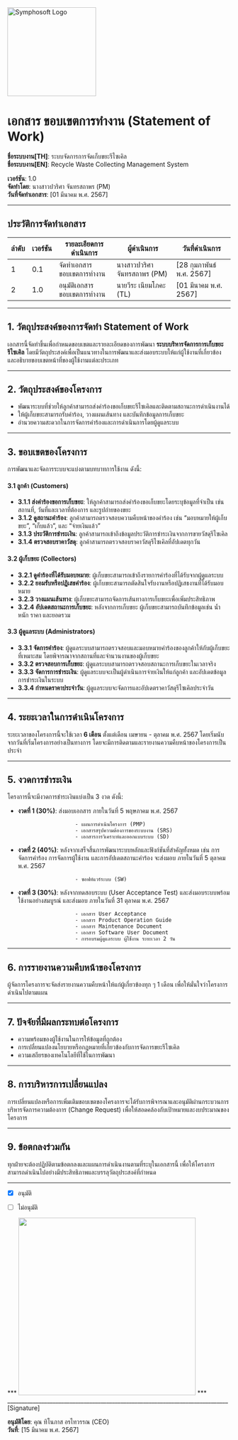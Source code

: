 <img src="https://www.symphosoft.com/logo/symphosoftLogo.png" alt="Symphosoft Logo" style="width:200px;"/>

# เอกสาร ขอบเขตการทำงาน (Statement of Work)
  
  
**ชื่อระบบงาน[TH]**: ระบบจัดการการจัดเก็บขยะรีไซเคิล  
**ชื่อระบบงาน[EN]**: Recycle Waste Collecting Management System  
  
    
**เวอร์ชัน**: 1.0  
**จัดทำโดย**: นางสาวปวริศา จันทรสถาพร (PM)  
**วันที่จัดทำเอกสาร**: [01 มีนาคม พ.ศ. 2567]  

---

## ประวัติการจัดทำเอกสาร

| ลำดับ | เวอร์ชัน | รายละเอียดการดำเนินการ                 | ผู้ดำเนินการ | วันที่ดำเนินการ |
|-------|----------|-----------------------------------------|--------------|-----------------|
| 1     | 0.1      | จัดทำเอกสาร ขอบเขตการทำงาน         | นางสาวปวริศา จันทรสถาพร (PM) | [28 กุมภาพันธ์ พ.ศ. 2567]       |
| 2     | 1.0      | อนุมัติเอกสาร ขอบเขตการทำงาน       | นายวีระ เนียมโภคะ (TL) | [01 มีนาคม พ.ศ. 2567]           |

---

## 1. วัตถุประสงค์ของการจัดทำ Statement of Work

เอกสารนี้จัดทำขึ้นเพื่อกำหนดขอบเขตและรายละเอียดของการพัฒนา **ระบบบริหารจัดการการเก็บขยะรีไซเคิล** โดยมีวัตถุประสงค์เพื่อเป็นแนวทางในการพัฒนาและส่งมอบระบบให้แก่ผู้ใช้งานที่เกี่ยวข้อง และอธิบายขอบเขตหน้าที่ของผู้ใช้งานแต่ละประเภท

---

## 2. วัตถุประสงค์ของโครงการ

- พัฒนาระบบที่ช่วยให้ลูกค้าสามารถส่งคำร้องขอเก็บขยะรีไซเคิลและติดตามสถานะการดำเนินงานได้
- ให้ผู้เก็บขยะสามารถรับคำร้อง, วางแผนเส้นทาง และบันทึกข้อมูลการเก็บขยะ
- อำนวยความสะดวกในการจัดการคำร้องและการดำเนินการโดยผู้ดูแลระบบ

---

## 3. ขอบเขตของโครงการ

การพัฒนาและจัดการระบบจะแบ่งตามบทบาทการใช้งาน ดังนี้:

#### 3.1 ลูกค้า (Customers)
- **3.1.1 ส่งคำร้องขอการเก็บขยะ**: ให้ลูกค้าสามารถส่งคำร้องขอเก็บขยะโดยระบุข้อมูลที่จำเป็น เช่น สถานที่, วันที่และเวลาที่ต้องการ และรูปถ่ายของขยะ
- **3.1.2 ดูสถานะคำร้อง**: ลูกค้าสามารถตรวจสอบความคืบหน้าของคำร้อง เช่น “มอบหมายให้ผู้เก็บขยะ”, “เก็บแล้ว”, และ “จ่ายเงินแล้ว”
- **3.1.3 ประวัติการชำระเงิน**: ลูกค้าสามารถเข้าถึงข้อมูลประวัติการชำระเงินจากการขายวัสดุรีไซเคิล
- **3.1.4 ตรวจสอบราคาวัสดุ**: ลูกค้าสามารถตรวจสอบราคาวัสดุรีไซเคิลที่อัปเดตทุกวัน

#### 3.2 ผู้เก็บขยะ (Collectors)
- **3.2.1 ดูคำร้องที่ได้รับมอบหมาย**: ผู้เก็บขยะสามารถเข้าถึงรายการคำร้องที่ได้รับจากผู้ดูแลระบบ
- **3.2.2 ยอมรับหรือปฏิเสธคำร้อง**: ผู้เก็บขยะสามารถตัดสินใจรับงานหรือปฏิเสธงานที่ได้รับมอบหมาย
- **3.2.3 วางแผนเส้นทาง**: ผู้เก็บขยะสามารถจัดการเส้นทางการเก็บขยะเพื่อเพิ่มประสิทธิภาพ
- **3.2.4 อัปเดตสถานะการเก็บขยะ**: หลังจากการเก็บขยะ ผู้เก็บขยะสามารถบันทึกข้อมูลเช่น น้ำหนัก ราคา และยอดรวม

#### 3.3 ผู้ดูแลระบบ (Administrators)
- **3.3.1 จัดการคำร้อง**: ผู้ดูแลระบบสามารถตรวจสอบและมอบหมายคำร้องของลูกค้าให้กับผู้เก็บขยะที่เหมาะสม โดยพิจารณาจากสถานที่และจำนวนงานของผู้เก็บขยะ
- **3.3.2 ตรวจสอบการเก็บขยะ**: ผู้ดูแลระบบสามารถตรวจสอบสถานะการเก็บขยะในเวลาจริง
- **3.3.3 จัดการการชำระเงิน**: ผู้ดูแลระบบจะเป็นผู้ดำเนินการจ่ายเงินให้แก่ลูกค้า และอัปเดตข้อมูลการชำระเงินในระบบ
- **3.3.4 กำหนดราคาประจำวัน**: ผู้ดูแลระบบจะจัดการและอัปเดตราคาวัสดุรีไซเคิลประจำวัน

---

## 4. ระยะเวลาในการดำเนินโครงการ

ระยะเวลาของโครงการนี้จะใช้เวลา **6 เดือน** ตั้งแต่เดือน เมษายน - ตุลาคม พ.ศ. 2567 โดยเริ่มนับจากวันที่เริ่มโครงการอย่างเป็นทางการ โดยจะมีการติดตามและรายงานความคืบหน้าของโครงการเป็นประจำ

---

## 5. งวดการชำระเงิน

โครงการนี้จะมีงวดการชำระเงินแบ่งเป็น 3 งวด ดังนี้:

- **งวดที่ 1 (30%)**: ส่งมอบเอกสาร  ภายในวันที่ 5 พฤษภาคม พ.ศ. 2567  

                        - แผนการดำเนินโครงการ (PMP)  
                        - เอกสารสรุปความต้องการของระบบงาน (SRS)  
                        - เอกสารการวิเคราะห์และออกแบบระบบ (SD)  
- **งวดที่ 2 (40%)**: หลังจากเสร็จสิ้นการพัฒนาระบบหลักและฟังก์ชันที่สำคัญทั้งหมด เช่น การจัดการคำร้อง การจัดการผู้ใช้งาน และการอัปเดตสถานะคำร้อง จะส่งมอบ  ภายในวันที่ 5 ตุลาคม พ.ศ. 2567  

                        - ซอฟท์แวร์ระบบ (SW)  
- **งวดที่ 3 (30%)**: หลังจากทดสอบระบบ (User Acceptance Test) และส่งมอบระบบพร้อมใช้งานอย่างสมบูรณ์  และส่งมอบ  ภายในวันที่ 31 ตุลาคม พ.ศ. 2567  

                        - เอกสาร User Acceptance  
                        - เอกสาร Product Operation Guide  
                        - เอกสาร Maintenance Document  
                        - เอกสาร Software User Document  
                        - การอบรมผู้ดูแลระบบ ผู้ใช้้งาน ระยะเวลา 2 วัน  

---

## 6. การรายงานความคืบหน้าของโครงการ

ผู้จัดการโครงการจะจัดส่งรายงานความคืบหน้าให้แก่ผู้เกี่ยวข้องทุก ๆ 1 เดือน เพื่อให้มั่นใจว่าโครงการดำเนินไปตามแผน

---

## 7. ปัจจัยที่มีผลกระทบต่อโครงการ

- ความพร้อมของผู้ใช้งานในการให้ข้อมูลที่ถูกต้อง
- การเปลี่ยนแปลงนโยบายหรือกฎหมายที่เกี่ยวข้องกับการจัดการขยะรีไซเคิล
- ความเสถียรของเทคโนโลยีที่ใช้ในการพัฒนา

---

## 8. การบริหารการเปลี่ยนแปลง

การเปลี่ยนแปลงหรือการเพิ่มเติมขอบเขตของโครงการจะได้รับการพิจารณาและอนุมัติผ่านกระบวนการบริหารจัดการความต้องการ (Change Request) เพื่อให้สอดคล้องกับเป้าหมายและงบประมาณของโครงการ

---

## 9. ข้อตกลงร่วมกัน

ทุกฝ่ายจะต้องปฏิบัติตามข้อตกลงและแผนการดำเนินงานตามที่ระบุในเอกสารนี้ เพื่อให้โครงการสามารถดำเนินไปอย่างมีประสิทธิภาพและบรรลุวัตถุประสงค์ที่กำหนด

---

 - [x] อนุมัติ  
 - [ ] ไม่อนุมัติ  
    

      
***  <img src="https://www.symphosoft.com/signature.png"  width="400"/>         ***      
 ______________________________________________________________________________  [Signature]


**อนุมัติโดย**: คุณ ทิโนภาส อรไทวรรณ (CEO)  
**วันที่**: [15 มีนาคม พ.ศ. 2567]  